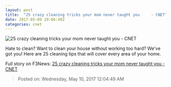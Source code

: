 ```yaml
---
layout: post
title:  "25 crazy cleaning tricks your mom never taught you     - CNET"
date: 2017-05-09 19:04:49Z
categories: cnet
---
```


![25 crazy cleaning tricks your mom never taught you     - CNET](https://cnet3.cbsistatic.com/img/OzEu36NbxPdvl_dra9n6Yx_Chb0=/670x503/2016/01/16/6ccacca4-5db6-4e34-8e39-90adbef980fe/cleaning-slime.jpg)

Hate to clean? Want to clean your house without working too hard? We've got you! Here are 25 cleaning tips that will cover every area of your home.


Full story on F3News: [25 crazy cleaning tricks your mom never taught you     - CNET](http://www.f3nws.com/n/GcyTvH)

> Posted on: Wednesday, May 10, 2017 12:04:49 AM
